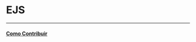 # EJS

---

#### [Como Contribuir](https://github.com/cerebrobr/cerebro/blob/master/README.md#como-contribuir)
